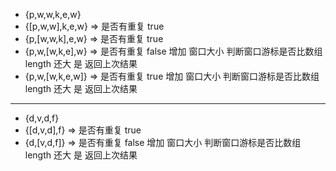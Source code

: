 - {p,w,w,k,e,w}
- {[p,w,w],k,e,w} => 是否有重复 true
- {p,[w,w,k],e,w} => 是否有重复 true
- {p,w,[w,k,e],w} => 是否有重复 false 增加 窗口大小 判断窗口游标是否比数组 length 还大 是 返回上次结果
- {p,w,[w,k,e,w]} => 是否有重复 true 增加 窗口大小 判断窗口游标是否比数组 length 还大 是 返回上次结果

---

- {d,v,d,f}
- {[d,v,d],f} => 是否有重复 true
- {d,[v,d,f]} => 是否有重复 false 增加 窗口大小 判断窗口游标是否比数组 length 还大 是 返回上次结果
